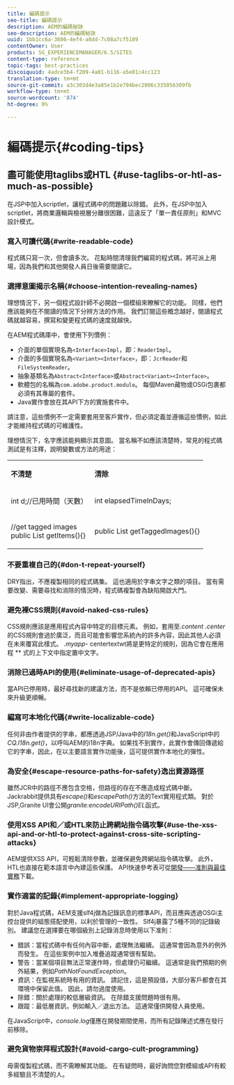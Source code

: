```yaml
---
title: 編碼提示
seo-title: 編碼提示
description: AEM的編碼秘訣
seo-description: AEM的編碼秘訣
uuid: 1bb1cc6a-3606-4ef4-a8dd-7c08a7cf5189
contentOwner: User
products: SG_EXPERIENCEMANAGER/6.5/SITES
content-type: reference
topic-tags: best-practices
discoiquuid: 4adce3b4-f209-4a01-b116-a5e01c4cc123
translation-type: tm+mt
source-git-commit: a3c303d4e3a85e1b2e794bec2006c335056309fb
workflow-type: tm+mt
source-wordcount: '874'
ht-degree: 0%

---
```



# 編碼提示{#coding-tips}

## 盡可能使用taglibs或HTL {#use-taglibs-or-htl-as-much-as-possible}

在JSP中加入scriptlet，讓程式碼中的問題難以除錯。 此外，在JSP中加入scriptlet，將商業邏輯與檢視層分離很困難，這違反了「單一責任原則」和MVC設計模式。

### 寫入可讀代碼{#write-readable-code}

程式碼只寫一次，但會讀多次。 花點時間清理我們編寫的程式碼，將可派上用場，因為我們和其他開發人員日後需要閱讀它。

### 選擇意圖揭示名稱{#choose-intention-revealing-names}

理想情況下，另一個程式設計師不必開啟一個模組來瞭解它的功能。 同樣，他們應該能夠在不閱讀的情況下分辨方法的作用。 我們訂閱這些概念越好，閱讀程式碼就越容易，撰寫和變更程式碼的速度就越快。

在AEM程式碼庫中，會使用下列慣例：


* 介面的單個實現名為`<Interface>Impl`，即：`ReaderImpl`。
* 介面的多個實現名為`<Variant><Interface>`，即：`JcrReader`和`FileSystemReader`。
* 抽象基類名為`Abstract<Interface>`或`Abstract<Variant><Interface>`。
* 軟體包的名稱為`com.adobe.product.module`。  每個Maven藏物或OSGi包裹都必須有其專屬的套件。
* Java實作會放在其API下方的實施套件中。


請注意，這些慣例不一定需要套用至客戶實作，但必須定義並遵循這些慣例，如此才能維持程式碼的可維護性。

理想情況下，名字應該能夠顯示其意圖。 當名稱不如應該清楚時，常見的程式碼測試是有注釋，說明變數或方法的用途：

<table>
 <tbody>
  <tr>
   <td><p><strong>不清楚</strong></p> </td>
   <td><p><strong>清除</strong></p> </td>
  </tr>
  <tr>
   <td><p>int d;//已用時間（天數）</p> </td>
   <td><p>int elapsedTimeInDays;</p> </td>
  </tr>
  <tr>
   <td><p>//get tagged images<br /> public List getItems(){}</p> </td>
   <td><p>public List getTaggedImages(){}</p> </td>
  </tr>
 </tbody>
</table>

### 不要重複自己的{#don-t-repeat-yourself}

DRY指出，不應複製相同的程式碼集。 這也適用於字串文字之類的項目。 當有需要改變、需要尋找和消除的情況時，程式碼複製會為缺陷開啟大門。

### 避免裸CSS規則{#avoid-naked-css-rules}

CSS規則應該是應用程式內容中特定的目標元素。 例如，套用至&#x200B;*.content .center*&#x200B;的CSS規則會過於廣泛，而且可能會影響您系統內的許多內容，因此其他人必須在未來覆寫此樣式。 *.myapp-* centertextwt將是更特定的規則，因為它會在應用程 ** 式的上下文中指定置中文字。

### 消除已過時API的使用{#eliminate-usage-of-deprecated-apis}

當API已停用時，最好尋找新的建議方法，而不是依賴已停用的API。 這可確保未來升級更順暢。

### 編寫可本地化代碼{#write-localizable-code}

任何非由作者提供的字串，都應透過JSP/Java中的&#x200B;*I18n.get()*&#x200B;和JavaScript中的&#x200B;*CQ.I18n.get()*，以呼叫AEM的i18n字典。 如果找不到實作，此實作會傳回傳遞給它的字串，因此，在以主要語言實作功能後，這可提供實作本地化的彈性。

### 為安全{#escape-resource-paths-for-safety}逸出資源路徑

雖然JCR中的路徑不應包含空格，但路徑的存在不應造成程式碼中斷。 Jackrabbit提供具有&#x200B;*escape()*&#x200B;和&#x200B;*escapePath()*&#x200B;方法的Text實用程式類。 對於JSP,Granite UI會公開&#x200B;*granite:encodeURIPath()EL*&#x200B;函式。

### 使用XSS API和／或HTL來防止跨網站指令碼攻擊{#use-the-xss-api-and-or-htl-to-protect-against-cross-site-scripting-attacks}

AEM提供XSS API，可輕鬆清除參數，並確保避免跨網站指令碼攻擊。 此外，HTL也直接在範本語言中內建這些保護。 API快速參考表可從[開發——准則與最佳實務](/help/sites-developing/dev-guidelines-bestpractices.md)下載。

### 實作適當的記錄{#implement-appropriate-logging}

對於Java程式碼，AEM支援slf4j做為記錄訊息的標準API，而且應與透過OSGi主控台提供的組態搭配使用，以利於管理的一致性。 Slf4j暴露了5種不同的記錄級別。 建議您在選擇要在哪個級別上記錄消息時使用以下准則：

* 錯誤：當程式碼中有任何內容中斷，處理無法繼續。 這通常會因為意外的例外而發生。 在這些案例中加入堆疊追蹤通常很有幫助。
* 警告：當某個項目無法正常運作時，但處理仍可繼續。 這通常是我們預期的例外結果，例如&#x200B;*PathNotFoundException*。
* 資訊：在監視系統時有用的資訊。 請記住，這是預設值，大部分客戶都會在其環境中保留此值。 因此，請勿過度使用。
* 除錯：關於處理的較低層級資訊。 在除錯支援問題時很有用。
* 跟蹤：最低層資訊，例如輸入／退出方法。 這通常僅供開發人員使用。

在JavaScript中，*console.log*&#x200B;僅應在開發期間使用，而所有記錄陳述式應在發行前移除。

### 避免貨物崇拜程式設計{#avoid-cargo-cult-programming}

毋需復製程式碼，而不需瞭解其功能。 在有疑問時，最好詢問您對模組或API有較多經驗且不清楚的人。
